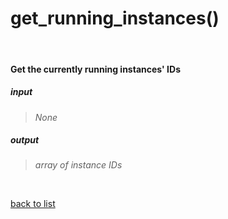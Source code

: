 # **get_running_instances()**
<br/>

#### Get the currently running instances' IDs
##### input
>*None*

##### output
>*array of instance IDs*

<br/>

[back to list](../Index.md)
